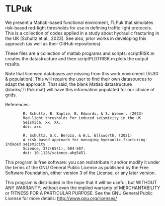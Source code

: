 # TLPuk

We present a Matlab-based functional enviroment, TLPuk that simulates risk-based red-light thresholds for use in defining traffic light protocols.  This is a collection of codes applied in a study about hydraulic fracturing in the UK [Schultz et al., 2023].  See also, prior works in developing this approach (as well as their GitHub repositories).

These files are a collection of matlab programs and scripts: scriptRISK.m creates the datastructure and then scriptPLOTRISK.m plots the output results.

Note that licensed databases are missing from this work enviroment (Vs30 & population).  This will require the user to find their own datasources to adapt the approach.  That said, the blank Matlab datastructure (blanks/TLPuk.mat) will have this information populated for our choice of grids.

References: 
            
            R. Schultz, B. Baptie, B. Edwards, & S. Wiemer. (2023)
            Red-light thresholds for induced seismicity in the UK
            Seismica, xx, XX.
            doi: xxx.
            
            R. Schultz, G.C. Beroza, & W.L. Ellsworth. (2021)
            A risk-based approach for managing hydraulic fracturing-induced seismicity
            Science, 372(6541), 504-507.
            doi: 10.1126/science.abg5451.
            


This program is free software: you can redistribute it and/or modify it under the terms of the GNU General Public License as published by the Free Software Foundation, either version 3 of the License, or any later version.

This program is distributed in the hope that it will be useful, but WITHOUT ANY WARRANTY; without even the implied warranty of MERCHANTABILITY or FITNESS FOR A PARTICULAR PURPOSE.  See the GNU General Public License for more details: http://www.gnu.org/licenses/
